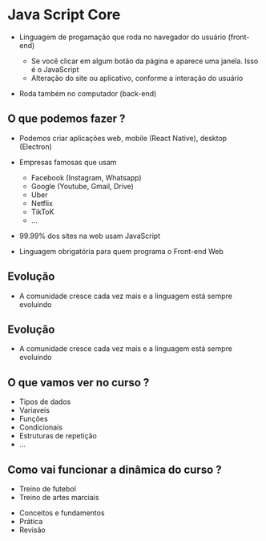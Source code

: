 # Java Script Core

- Linguagem de progamação que roda no navegador do usuário (front-end)

  - Se você clicar em algum botão da página e aparece uma janela. Isso é o JavaScript
  - Alteração do site ou aplicativo, conforme a interação do usuário

- Roda também no computador (back-end)

## O que podemos fazer ?

- Podemos criar aplicações web, mobile (React Native), desktop (Electron)
- Empresas famosas que usam

  - Facebook (Instagram, Whatsapp)
  - Google (Youtube, Gmail, Drive)
  - Uber
  - Netflix
  - TikToK
  - ...

- 99.99% dos sites na web usam JavaScript
- Linguagem obrigatória para quem programa o Front-end Web

## Evolução

- A comunidade cresce cada vez mais e a linguagem está sempre evoluindo

## Evolução

- A comunidade cresce cada vez mais e a linguagem está sempre evoluindo

## O que vamos ver no curso ?

- Tipos de dados
- Variaveis
- Funções
- Condicionais
- Estruturas de repetição
- ...

## Como vai funcionar a dinâmica do curso ?

- Treino de futebol
- Treino de artes marciais

* Conceitos e fundamentos
* Prática
* Revisão
